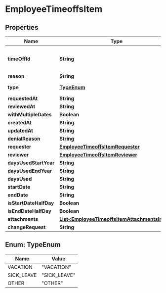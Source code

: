 

# EmployeeTimeoffsItem


## Properties

| Name | Type | Description | Notes |
|------------ | ------------- | ------------- | -------------|
|**timeOffId** | **String** | Unique identifier of this resource. |  |
|**reason** | **String** |  |  |
|**type** | [**TypeEnum**](#TypeEnum) | Time off type. |  |
|**requestedAt** | **String** |  |  |
|**reviewedAt** | **String** |  |  |
|**withMultipleDates** | **Boolean** |  |  |
|**createdAt** | **String** |  |  |
|**updatedAt** | **String** |  |  |
|**denialReason** | **String** |  |  |
|**requester** | [**EmployeeTimeoffsItemRequester**](EmployeeTimeoffsItemRequester.md) |  |  |
|**reviewer** | [**EmployeeTimeoffsItemReviewer**](EmployeeTimeoffsItemReviewer.md) |  |  |
|**daysUsedStartYear** | **String** |  |  |
|**daysUsedEndYear** | **String** |  |  |
|**daysUsed** | **String** |  |  |
|**startDate** | **String** |  |  |
|**endDate** | **String** |  |  |
|**isStartDateHalfDay** | **Boolean** |  |  |
|**isEndDateHalfDay** | **Boolean** |  |  |
|**attachments** | [**List&lt;EmployeeTimeoffsItemAttachmentsInner&gt;**](EmployeeTimeoffsItemAttachmentsInner.md) |  |  |
|**changeRequest** | **String** |  |  |



## Enum: TypeEnum

| Name | Value |
|---- | -----|
| VACATION | &quot;VACATION&quot; |
| SICK_LEAVE | &quot;SICK_LEAVE&quot; |
| OTHER | &quot;OTHER&quot; |



